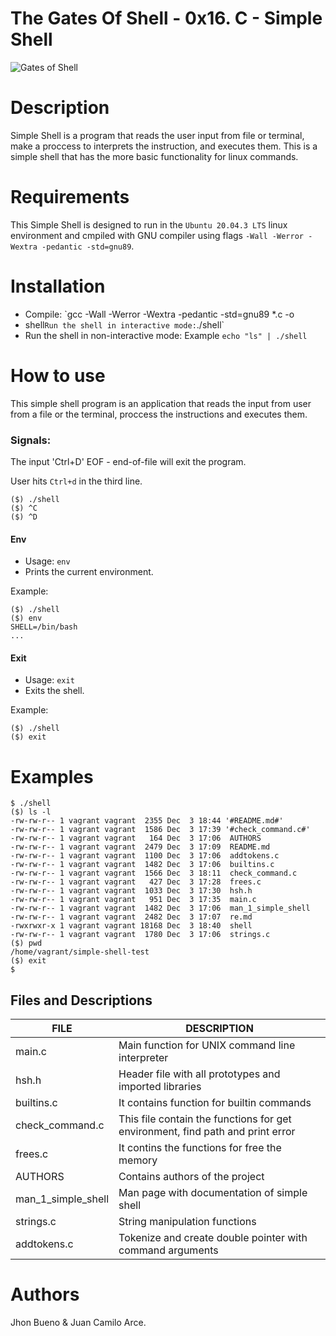# The Gates Of Shell - 0x16. C - Simple Shell

![Gates of Shell](https://s3.amazonaws.com/intranet-projects-files/holbertonschool-low_level_programming/235/shell.jpeg)

# Description

Simple Shell is a program that reads the user input from file or
terminal, make a proccess to interprets the instruction, and executes
them. This is a simple shell that has the more basic functionality for
linux commands.

# Requirements

This Simple Shell is designed to run in the `Ubuntu 20.04.3 LTS` linux
environment and cmpiled with GNU compiler using flags `-Wall -Werror
-Wextra -pedantic -std=gnu89`.

# Installation

   - Compile: `gcc -Wall -Werror -Wextra -pedantic -std=gnu89 *.c -o
   - shell` Run the shell in interactive mode: `./shell`
   - Run the shell in non-interactive mode: Example `echo "ls" | ./shell`

# How to use

This simple shell program is an application that reads the input from user
from a file or the terminal, proccess the instructions and executes them.

### Signals:

The input 'Ctrl+D' EOF - end-of-file will exit the program.

User hits `Ctrl+d` in the third line.
```
($) ./shell
($) ^C
($) ^D
```
#### Env
  * Usage: `env`
  * Prints the current environment.

Example:
```
($) ./shell
($) env
SHELL=/bin/bash
...
```
#### Exit
  * Usage: `exit`
  * Exits the shell.

Example:
```
($) ./shell
($) exit
```

# Examples
```
$ ./shell
($) ls -l
-rw-rw-r-- 1 vagrant vagrant  2355 Dec  3 18:44 '#README.md#'
-rw-rw-r-- 1 vagrant vagrant  1586 Dec  3 17:39 '#check_command.c#'
-rw-rw-r-- 1 vagrant vagrant   164 Dec  3 17:06  AUTHORS
-rw-rw-r-- 1 vagrant vagrant  2479 Dec  3 17:09  README.md
-rw-rw-r-- 1 vagrant vagrant  1100 Dec  3 17:06  addtokens.c
-rw-rw-r-- 1 vagrant vagrant  1482 Dec  3 17:06  builtins.c
-rw-rw-r-- 1 vagrant vagrant  1566 Dec  3 18:11  check_command.c
-rw-rw-r-- 1 vagrant vagrant   427 Dec  3 17:28  frees.c
-rw-rw-r-- 1 vagrant vagrant  1033 Dec  3 17:30  hsh.h
-rw-rw-r-- 1 vagrant vagrant   951 Dec  3 17:35  main.c
-rw-rw-r-- 1 vagrant vagrant  1482 Dec  3 17:06  man_1_simple_shell
-rw-rw-r-- 1 vagrant vagrant  2482 Dec  3 17:07  re.md
-rwxrwxr-x 1 vagrant vagrant 18168 Dec  3 18:40  shell
-rw-rw-r-- 1 vagrant vagrant  1780 Dec  3 17:06  strings.c
($) pwd
/home/vagrant/simple-shell-test
($) exit
$
```
## Files and Descriptions
|  FILE  |  DESCRIPTION  |
| ------------- | ------------- |
| main.c | Main function for UNIX command line interpreter |
| hsh.h | Header file with all prototypes and imported libraries |
| builtins.c  |  It contains function for builtin commands |
| check_command.c | This file contain the functions for get environment, find path and print error |
| frees.c | It contins the functions for free the memory |
| AUTHORS | Contains authors of the project |
| man_1_simple_shell | Man page with documentation of simple shell |
| strings.c | String manipulation functions |
| addtokens.c |  Tokenize and create double pointer with command arguments |

# Authors
Jhon Bueno & Juan Camilo Arce.
